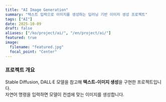 ```yaml
---
title: "AI Image Generation"
summary: "텍스트 입력으로 이미지를 생성하는 딥러닝 기반 이미지 생성 프로젝트"
tags: ["AI"]
date: 2025-10-09
draft: false
aliases: ["/ko/project/ai/", "/en/project/ai/"]
featured: true
image:
  filename: "featured.jpg"
  focal_point: "Center"
---
```


### 프로젝트 개요
Stable Diffusion, DALL·E 모델을 참고해 **텍스트-이미지 생성**을 구현한 프로젝트입니다.  
자연어 명령을 입력하면 모델이 컨셉에 맞는 이미지를 생성합니다.
